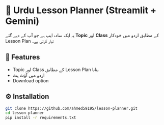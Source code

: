 # 📘 Urdu Lesson Planner (Streamlit + Gemini)

یہ ایک سادہ ایپ ہے جو آپ کے دیے گئے **Topic** اور **Class** کے مطابق اردو میں خودکار Lesson Plan تیار کرتی ہے۔

## 🚀 Features
- Topic اور Class کے مطابق Lesson Plan بنانا
- اردو میں آؤٹ پٹ
- Download option

## ⚙️ Installation
```bash
git clone https://github.com/ahmed59195/lesson-planner.git
cd lesson-planner
pip install -r requirements.txt
